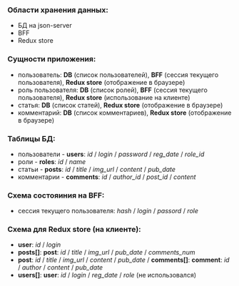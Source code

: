 ### Области хранения данных:

- БД на json-server
- BFF
- Redux store

### Сущности приложения:

- пользователь: **DB** (список пользователей), **BFF** (сессия текущего пользователя), **Redux store** (отображение в браузере)
- роль пользователя: **DB** (список ролей), **BFF** (сессия текущего пользователя), **Redux store** (использование на клиенте)
- статья: **DB** (список статей), **Redux store** (отображение в браузере)
- комментарий: **DB** (список комментариев), **Redux store** (отображение в браузере)

### Таблицы БД:

- пользователи - **users**: *id* / *login* / *password* / *reg_date* / *role_id*
- роли - **roles**: *id* / *name*
- статьи - **posts**: *id* / *title* / *img_url* / *content* / *pub_date*
- комментарии - **comments**: *id* / *author_id* / *post_id* / *content*

### Схема состояиния на BFF:

- сессия текущего пользователя: *hash* / *login* / *passord* / *role*

### Схема для Redux store (на клиенте):

- **user**: *id* / *login*
- **posts[]**: **post**: *id* / *title* / *img_url* / *pub_date* / *comments_num*
- **post**: *id* / *title* / *img_url* / *content* / *pub_date* / **comments[]**: **comment**: *id* / *author* / *content* / *pub_date*
- **users[]**: **user**: *id* / *login* / *reg_date* / *role* (не использовался)
